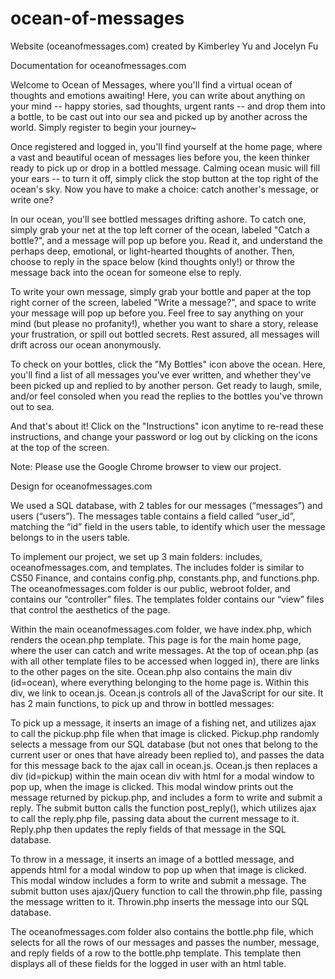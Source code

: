 ocean-of-messages
=================

Website (oceanofmessages.com) created by Kimberley Yu and Jocelyn Fu

Documentation for oceanofmessages.com

Welcome to Ocean of Messages, where you'll find a virtual ocean of thoughts and emotions awaiting! Here, you can write about anything on your mind -- happy stories, sad thoughts, urgent rants -- and drop them into a bottle, to be cast out into our sea and picked up by another across the world. Simply register to begin your journey~

Once registered and logged in, you'll find yourself at the home page, where a vast and beautiful ocean of messages lies before you, the keen thinker ready to pick up or drop in a bottled message. Calming ocean music will fill your ears -- to turn it off, simply click the stop button at the top right of the ocean's sky.
Now you have to make a choice: catch another's message, or write one?

In our ocean, you'll see bottled messages drifting ashore. To catch one, simply grab your net at the top left corner of the ocean, labeled "Catch a bottle?", and a message will pop up before you. Read it, and understand the perhaps deep, emotional, or light-hearted thoughts of another. Then, choose to reply in the space below (kind thoughts only!) or throw the message back into the ocean for someone else to reply.

To write your own message, simply grab your bottle and paper at the top right corner of the screen, labeled "Write a message?", and space to write your message will pop up before you. Feel free to say anything on your mind (but please no profanity!), whether you want to share a story, release your frustration, or spill out bottled secrets. Rest assured, all messages will drift across our ocean anonymously.

To check on your bottles, click the "My Bottles" icon above the ocean. Here, you'll find a list of all messages you've ever written, and whether they've been picked up and replied to by another person. Get ready to laugh, smile, and/or feel consoled when you read the replies to the bottles you've thrown out to sea.

And that's about it! Click on the "Instructions" icon anytime to re-read these instructions, and change your password or log out by clicking on the icons at the top of the screen.

Note: Please use the Google Chrome browser to view our project.

Design for oceanofmessages.com

We used a SQL database, with 2 tables for our messages (“messages”) and users (“users”). The messages table contains a field called “user_id”, matching the “id” field in the users table, to identify which user the message belongs to in the users table.

To implement our project, we set up 3 main folders: includes, oceanofmessages.com, and templates. The includes folder is similar to CS50 Finance, and contains config.php, constants.php, and functions.php. The oceanofmessages.com folder is our public, webroot folder, and contains our “controller” files. The templates folder contains our “view” files that control the aesthetics of the page.

Within the main oceanofmessages.com folder, we have index.php, which renders the ocean.php template. This page is for the main home page, where the user can catch and write messages. At the top of ocean.php (as with all other template files to be accessed when logged in), there are links to the other pages on the site. Ocean.php also contains the main div (id=ocean), where everything belonging to the home page is. Within this div, we link to ocean.js.
Ocean.js controls all of the JavaScript for our site. It has 2 main functions, to pick up and throw in bottled messages:

To pick up a message, it inserts an image of a fishing net, and utilizes ajax to call the pickup.php file when that image is clicked. Pickup.php randomly selects a message from our SQL database (but not ones that belong to the current user or ones that have already been replied to), and passes the data for this message back to the ajax call in ocean.js. Ocean.js then replaces a div (id=pickup) within the main ocean div with html for a modal window to pop up, when the image is clicked. This modal window prints out the message returned by pickup.php, and includes a form to write and submit a reply. The submit button calls the function post_reply(), which utilizes ajax to call the reply.php file, passing data about the current message to it. Reply.php then updates the reply fields of that message in the SQL database.

To throw in a message, it inserts an image of a bottled message, and appends html for a modal window to pop up when that image is clicked. This modal window includes a form to write and submit a message. The submit button uses ajax/jQuery function to call the throwin.php file, passing the message written to it. Throwin.php inserts the message into our SQL database.

The oceanofmessages.com folder also contains the bottle.php file, which selects for all the rows of our messages and passes the number, message, and reply fields of a row to the bottle.php template. This template then displays all of these fields for the logged in user with an html table.
